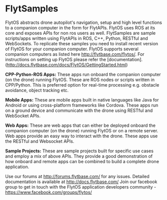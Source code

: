 # FlytSamples

FlytOS abstracts drone autopilot's navigation, setup and high level functions to a companion computer in the form for FlytAPIs. FlytOS uses ROS at its core and exposes APIs for non ros users as well.
FlytSamples are sample scripts/apps written using FlytAPIs in ROS, C++, Python, RESTful and WebSockets. To replicate these samples you need to install recent version of FlytOS for your companion computer. FlytOS supports several companion computers as listed here http://flytbase.com/flytos/. For instructions on setting up FlytOS please refer the [documentation].(http://docs.flytbase.com/docs/FlytOS/GettingStarted.html)

**CPP-Python-ROS Apps:**
These apps run onboard the companion computer (on the drone) running FlytOS. These are ROS nodes or scripts written in CPP/Python. This is preferred option for real-time processing e.g. obstacle avoidance, object tracking etc.

**Mobile Apps:**
These are mobile apps built in native languages like Java for Android or using cross-platform frameworks like Cordova. These apps run on a ground device and communicate with the drone using RESTful and WebSocket APIs.

**Web Apps:**
These are web apps that can either be deployed onboard the companion computer (on the drone) running FlytOS or on a remote server. Web apps provide an easy way to interact with the drone. These apps use the RESTful and Websocket APIs.

**Sample Projects:**
These are sample projects built for specific use cases and employ a mix of above APIs. They provide a good demonstration of how onboard and remote apps can be combined to build a complete drone application.

Use our forums at http://forums.flytbase.com/ for any issues. Detailed documentation is available at http://docs.flytbase.com/ 
Join our facebook group to get in touch with the FlytOS application developers community - https://www.facebook.com/groups/flytos/

